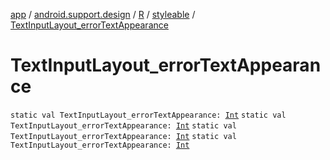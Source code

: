 [app](../../../index.md) / [android.support.design](../../index.md) / [R](../index.md) / [styleable](index.md) / [TextInputLayout_errorTextAppearance](.)

# TextInputLayout_errorTextAppearance

`static val TextInputLayout_errorTextAppearance: `[`Int`](https://kotlinlang.org/api/latest/jvm/stdlib/kotlin/-int/index.html)
`static val TextInputLayout_errorTextAppearance: `[`Int`](https://kotlinlang.org/api/latest/jvm/stdlib/kotlin/-int/index.html)
`static val TextInputLayout_errorTextAppearance: `[`Int`](https://kotlinlang.org/api/latest/jvm/stdlib/kotlin/-int/index.html)
`static val TextInputLayout_errorTextAppearance: `[`Int`](https://kotlinlang.org/api/latest/jvm/stdlib/kotlin/-int/index.html)